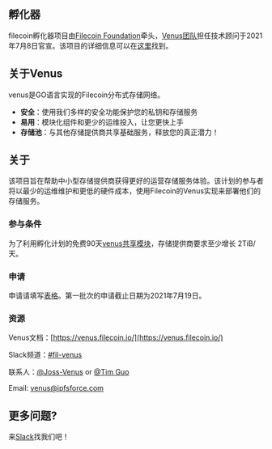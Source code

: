 ## 孵化器

filecoin孵化器项目由[Filecoin Foundation](https://fil.org/)牵头，[Venus团队](https://filecoinproject.slack.com/archives/CEHHJNJS3)担任技术顾问于2021年7月8日官宣。该项目的详细信息可以在[这里](https://filecoinfoundation.medium.com/introducing-the-filecoin-storage-provider-incubation-center-ea8743e18e)找到。

## 关于Venus

venus是GO语言实现的Filecoin分布式存储网络。

- **安全**：使用我们多样的安全功能保护您的私钥和存储服务
- **易用**：模块化组件和更少的运维投入，让您更快上手
- **存储池**：与其他存储提供商共享基础服务，释放您的真正潜力！

## 关于

该项目旨在帮助中小型存储提供商获得更好的运营存储服务体验。该计划的参与者将以最少的运维维护和更低的硬件成本，使用Filecoin的Venus实现来部署他们的存储服务。

### 参与条件

为了利用孵化计划的免费90天[venus共享模块](https://venus.filecoin.io/guide/Using-venus-Shared-Modules.html#introducing-venus-modules)，存储提供商要求至少增长 2TiB/天。

### 申请 

申请请填写[表格](http://venusteam.mikecrm.com/1lmpQtj)。第一批次的申请截止日期为2021年7月19日。

### 资源

Venus文档：[https://venus.filecoin.io/](https://venus.filecoin.io/)

Slack频道：[#fil-venus](https://filecoinproject.slack.com/archives/CEHHJNJS3)

联系人：[@Joss-Venus](https://filecoinproject.slack.com/archives/D01SD621WBT) or [@Tim Guo](https://filecoinproject.slack.com/archives/D0209UW29FE)

Email: [venus@ipfsforce.com](mailto:venus@ipfsforce.com)

## 更多问题?

来[Slack](https://filecoinproject.slack.com/archives/CEHHJNJS3)找我们吧！
